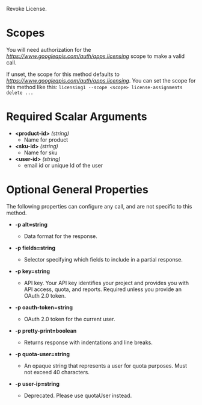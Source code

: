 Revoke License.
# Scopes

You will need authorization for the *https://www.googleapis.com/auth/apps.licensing* scope to make a valid call.

If unset, the scope for this method defaults to *https://www.googleapis.com/auth/apps.licensing*.
You can set the scope for this method like this: `licensing1 --scope <scope> license-assignments delete ...`
# Required Scalar Arguments
* **&lt;product-id&gt;** *(string)*
    - Name for product
* **&lt;sku-id&gt;** *(string)*
    - Name for sku
* **&lt;user-id&gt;** *(string)*
    - email id or unique Id of the user
# Optional General Properties

The following properties can configure any call, and are not specific to this method.

* **-p alt=string**
    - Data format for the response.

* **-p fields=string**
    - Selector specifying which fields to include in a partial response.

* **-p key=string**
    - API key. Your API key identifies your project and provides you with API access, quota, and reports. Required unless you provide an OAuth 2.0 token.

* **-p oauth-token=string**
    - OAuth 2.0 token for the current user.

* **-p pretty-print=boolean**
    - Returns response with indentations and line breaks.

* **-p quota-user=string**
    - An opaque string that represents a user for quota purposes. Must not exceed 40 characters.

* **-p user-ip=string**
    - Deprecated. Please use quotaUser instead.
